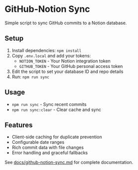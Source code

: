 # GitHub-Notion Sync

Simple script to sync GitHub commits to a Notion database.

## Setup

1. Install dependencies: `npm install`
2. Copy `.env.local` and add your tokens:
   - `NOTION_TOKEN` - Your Notion integration token
   - `GITHUB_TOKEN` - Your GitHub personal access token
3. Edit the script to set your database ID and repo details
4. Run: `npm run sync`

## Usage

- `npm run sync` - Sync recent commits
- `npm run sync:clear` - Clear cache and sync

## Features

- Client-side caching for duplicate prevention
- Configurable date ranges
- Rich commit data with file changes
- Error handling and graceful fallbacks

See [docs/github-notion-sync.md](docs/github-notion-sync.md) for complete documentation.